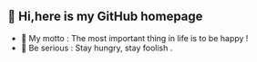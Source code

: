 
## 👋 Hi,here is my GitHub homepage        
 - 🤣 My motto : The most important thing in life is to be happy !
 - 🤔 Be serious : Stay hungry, stay foolish .
 
<!-- ### 🧐 About. 
 - 👨‍🎓 I'm ZZGuo, Student at Harbin Engineering University.  -->
<!-- 
### 💻 Working on. 
 -  -->


<!-- [![Zzg's GitHub stats](https://github-readme-stats.vercel.app/api?username=Super-ZZGuo&count_private=true&show_icons=true&)](https://github.com/Super-ZZGuo/github-readme-stats)

[![Top Langs](https://github-readme-stats.vercel.app/api/top-langs/?username=Super-ZZGuo&layout=compact&hide=HTML)](https://github.com/Super-ZZGuo/github-readme-stats) -->








